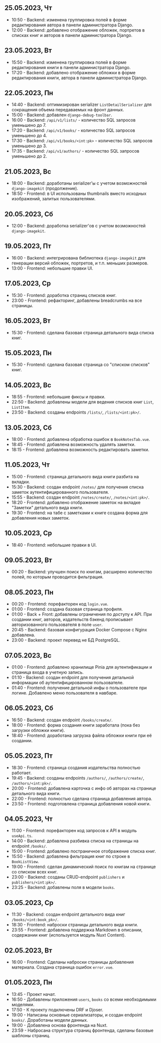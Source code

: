## 25.05.2023, Чт

- 10:50 - Backend: изменена группировка полей в форме редактирования автора в панели администратора Django.
- 12:00 - Backend: добавлено отображение обложек, портретов в списках книг и авторов в панели администратора Django.

## 23.05.2023, Вт

- 15:50 - Backend: изменена группировка полей в форме редактирования книги в панели администратора Django.
- 17:20 - Backend: добавлено отображение обложки в форме редактирования книги, автора в панели администратора Django.

## 22.05.2023, Пн

- 14:40 - Backend: оптимизирован serializer `ListDetailSerializer` для сокращения объема передаваемых на фронт данных.
- 15:00 - Backend: добавлен `django-debug-toolbar`.
- 16:00 - Backend: `/api/v1/lists/` - количество SQL запросов уменьшено до 7.
- 17:20 - Backend: `/api/v1/books/` - количество SQL запросов уменьшено до 4.
- 17:30 - Backend: `/api/v1/books/<int:pk>` - количество SQL запросов уменьшено до 3.
- 17:35 - Backend: `/api/v1/authors/` - количество SQL запросов уменьшено до 2.

## 21.05.2023, Вс

- 18:00 - Backend: доработаны serializer'ы с учетом возможностей `django-imagekit` (продолжение).
- 18:50 - Frontend: в UI использованы thumbnails вместо исходных изображений, залитых пользователями.

## 20.05.2023, Сб

- 12:00 - Backend: доработка serializer'ов с учетом возможностей `django-imagekit`.

## 19.05.2023, Пт

- 16:00 - Backend: интегрирована библиотека `django-imagekit` для генерации версий обложек, портретов, и т.п. меньших размеров.
- 13:00 - Frontend: небольшие правки UI.

## 17.05.2023, Ср

- 15:30 - Frontend: доработка страниц списков книг.
- 23:00 - Frontend: рефакторинг, добавлены breadcrumbs на все страницы.

## 16.05.2023, Вт

- 15:30 - Frontend: сделана базовая страница детального вида списка книг.

## 15.05.2023, Пн

- 15:30 - Frontend: сделана базовая страница со "списком списков" книг.

## 14.05.2023, Вс

- 18:55 - Frontend: небольшие фиксы и правки.
- 22:50 - Backend: добавлены модели для ведения списков книг `List`, `ListItem`.
- 23:50 - Backend: созданы endpoints `/lists/`, `/lists/<int:pk>/`.

## 13.05.2023, Сб

- 18:00 - Frontend: добавлена обработка ошибок в `BookNotesTab.vue`.
- 18:45 - Frontend: добавлена возможность удалять заметки.
- 18:15 - Frontend: добавлена возможность редактировать заметки.

## 11.05.2023, Чт

- 15:00 - Frontend: страница детального вида книги разбита на вкладки.
- 15:30 - Backend: создан endpoint `/notes/` для получения списка заметок аутентифицированного пользователя.
- 15:55 - Backend: создан endpoint `/notes/create/`, `/notes/<int:pk>/`.
- 18:20 - Frontend: добавлено отображение заметок на вкладке "Заметки" детального вида книги.
- 19:30 - Frontend: на табе с заметками к книге создана форма для добавления новых заметок.

## 10.05.2023, Ср

- 18:40 - Frontend: небольшие правки в UI.

## 09.05.2023, Вт

- 00:20 - Backend: улучшен поиск по книгам, расширено количество полей, по которым проводится фильтрация.

## 08.05.2023, Пн

- 00:20 - Frontend: порефакторен код `login.vue`.
- 01:00 - Frontend: создана базовая страница профиля.
- 01:00 - Back + Front: добавлены ограничения по доступу к API. При создании книг, авторов, издательств бэкенд
  прописывает авторизованного пользователя в поле `user`.
- 20:45 - Backend: базовая конфигурация Docker Compose с Nginx добавлена.
- 23:00 - Backend: проект перевед не БД PostgreSQL.

## 07.05.2023, Вс

- 01:00 - Frontend: добавлено хранилище Pinia для аутентификации и страница входа в учетную запись.
- 01:10 - Backend: создан endpoint для получения детальной информации об аутентифицированном пользователе.
- 01:40 - Frontend: получение детальной инфы о пользователе при логине. Добавлено меню пользователя в навбаре.

## 06.05.2023, Сб

- 16:50 - Backend: создан endpoint `/books/create/`.
- 18:00 - Frontend: форма создания книги заработала (пока без загрузки обложки книги).
- 18:40 - Frontend: доработана загрузка файла обложки книги при её создании.

## 05.05.2023, Пт

- 18:30 - Frontend: страница создания издательства полностью работает.
- 19:45 - Backend: созданы endpoints `/authors/`, `/authors/create/`, `/authors/<int:pk>/`.
- 20:00 - Frontend: добавлена карточка с инфо об авторах на странице детального вида книги.
- 22:00 - Frontend: полностью сделана страница добавления автора.
- 23:50 - Frontend: подготовлена страница добавления новой книги.

## 04.05.2023, Чт

- 11:00 - Frontend: порефакторен код запросов к API в модуль `useApi.ts`.
- 14:00 - Backend: добавлена разбивка списка на страницы на endpoint `/books/`.
- 15:00 - Frontend: добавлено постраничное отображение списка книг.
- 15:50 - Backend: добавлена фильтрация книг по строке в `BookListView`.
- 19:00 - Frontend: сделан динамический поиск по книгам на странице со списком всех книг.
- 23:00 - Backend: созданы CRUD-endpoint `publishers` и `publishers/<int:pk>/`.
- 23:25 - Backend: добавлены поля в модели `books`.

## 03.05.2023, Ср

- 11:30 - Backend: создан endpoint детального вида книг `/books/<int:book_pk>/`.
- 18:30 - Frontend: наброски страницы детального вида книги.
- 23:55 - Frontend: добавлена поддержка Markdown в описании, содержании книг (используется модуль Nuxt Content).

## 02.05.2023, Вт

- 16:00 - Frontend: Сделаны наброски страницы добавления материала. Создана страница ошибок `error.vue`.

## 01.05.2023, Пн

- 13:45 - Проект начат.
- 16:50 - Добавлены приложения `users`, `books` со всеми необходимыми моделями.
- 17:50 - К проекту подключены DRF и Djoser.
- 19:00 - Написаны основные сериализаторы, и создан endpoint `books/`. Доработаны модели данных.
- 19:00 - Добавлена основа фронтенда на Nuxt.
- 23:59 - Набросана структура страниц фронтенда, сделаны базовые шаблоны страниц.
